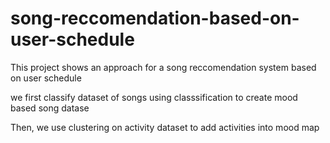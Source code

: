 # song-reccomendation-based-on-user-schedule

This project shows an approach for a song reccomendation system based on user schedule

we first classify dataset of songs using classsification to create mood based song datase

Then, we use clustering on activity dataset to add activities into mood map
